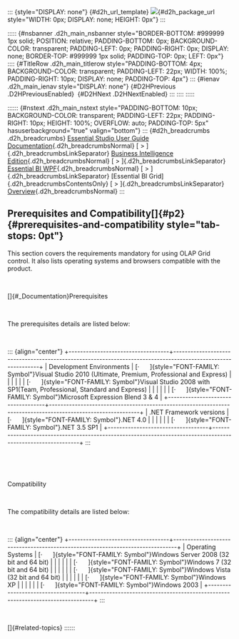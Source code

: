 ::: {style="DISPLAY: none"}
[](ms-xhelp:///?Id=d2h_url_template){#d2h_url_template} ![](!package_url!){#d2h_package_url style="WIDTH: 0px; DISPLAY: none; HEIGHT: 0px"}
:::

::::: {#nsbanner .d2h_main_nsbanner style="BORDER-BOTTOM: #999999 1px solid; POSITION: relative; PADDING-BOTTOM: 0px; BACKGROUND-COLOR: transparent; PADDING-LEFT: 0px; PADDING-RIGHT: 0px; DISPLAY: none; BORDER-TOP: #999999 1px solid; PADDING-TOP: 0px; LEFT: 0px"}
:::: {#TitleRow .d2h_main_titlerow style="PADDING-BOTTOM: 4px; BACKGROUND-COLOR: transparent; PADDING-LEFT: 22px; WIDTH: 100%; PADDING-RIGHT: 10px; DISPLAY: none; PADDING-TOP: 4px"}
::: {#ienav .d2h_main_ienav style="DISPLAY: none"}
[](ms-xhelp:///?Id=a84c20f6-44e8-4976-bced-7507cab84644){#D2HPrevious .D2HPreviousEnabled}  [](ms-xhelp:///?Id=41eb448d-ce0f-4df2-8a88-6cb0a4cec240){#D2HNext .D2HNextEnabled}
:::
::::
:::::

:::::: {#nstext .d2h_main_nstext style="PADDING-BOTTOM: 10px; BACKGROUND-COLOR: transparent; PADDING-LEFT: 22px; PADDING-RIGHT: 10px; HEIGHT: 100%; OVERFLOW: auto; PADDING-TOP: 5px" hasuserbackground="true" valign="bottom"}
::: {#d2h_breadcrumbs .d2h_breadcrumbs}
[Essential Studio User Guide Documentation](ms-xhelp:///?Id=12457748-09e3-4d74-a240-8e049cedf030){.d2h_breadcrumbsNormal} [ \> ]{.d2h_breadcrumbsLinkSeparator} [Business Intelligence Edition](ms-xhelp:///?Id=fdf33dd8-62b2-47b9-ad7b-fc50e590bca5){.d2h_breadcrumbsNormal} [ \> ]{.d2h_breadcrumbsLinkSeparator} [Essential BI WPF](ms-xhelp:///?Id=41e3d586-d922-4a01-8272-679fe4ae7343){.d2h_breadcrumbsNormal} [ \> ]{.d2h_breadcrumbsLinkSeparator} [Essential BI Grid]{.d2h_breadcrumbsContentsOnly} [ \> ]{.d2h_breadcrumbsLinkSeparator} [Overview](ms-xhelp:///?Id=66aef66e-0c86-475a-adbc-f0bc9f65d223){.d2h_breadcrumbsNormal}
:::

## Prerequisites and Compatibility[]{#p2} {#prerequisites-and-compatibility style="tab-stops: 0pt"}

This section covers the requirements mandatory for using OLAP Grid control. It also lists operating systems and browsers compatible with the product.

 

[]{#_Documentation}Prerequisites

 

The prerequisites details are listed below:

 

::: {align="center"}
+-----------------------------------+-------------------------------------------------------------------------------------------------------------+
| Development Environments          | [·      ]{style="FONT-FAMILY: Symbol"}Visual Studio 2010 (Ultimate, Premium, Professional and Express)      |
|                                   |                                                                                                             |
|                                   | [·      ]{style="FONT-FAMILY: Symbol"}Visual Studio 2008 with SP1(Team, Professional, Standard and Express) |
|                                   |                                                                                                             |
|                                   | [·      ]{style="FONT-FAMILY: Symbol"}Microsoft Expression Blend 3 & 4                                      |
+-----------------------------------+-------------------------------------------------------------------------------------------------------------+
| .NET Framework versions           | [·      ]{style="FONT-FAMILY: Symbol"}.NET 4.0                                                              |
|                                   |                                                                                                             |
|                                   | [·      ]{style="FONT-FAMILY: Symbol"}.NET 3.5 SP1                                                          |
+-----------------------------------+-------------------------------------------------------------------------------------------------------------+
:::

 

 

Compatibility

 

The compatibility details are listed below:

 

::: {align="center"}
+-----------------------------------+-------------------------------------------------------------------------------+
| Operating Systems                 | [·      ]{style="FONT-FAMILY: Symbol"}Windows Server 2008 (32 bit and 64 bit) |
|                                   |                                                                               |
|                                   | [·      ]{style="FONT-FAMILY: Symbol"}Windows 7 (32 bit and 64 bit)           |
|                                   |                                                                               |
|                                   | [·      ]{style="FONT-FAMILY: Symbol"}Windows Vista (32 bit and 64 bit)       |
|                                   |                                                                               |
|                                   | [·      ]{style="FONT-FAMILY: Symbol"}Windows XP                              |
|                                   |                                                                               |
|                                   | [·      ]{style="FONT-FAMILY: Symbol"}Windows 2003                            |
+-----------------------------------+-------------------------------------------------------------------------------+
:::

 

[]{#related-topics}
::::::
